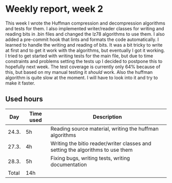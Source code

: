 # Weekly report, week 2

This week I wrote the Huffman compression and decompression algorithms and tests for them.
I also implemented writer/reader classes for writing and reading bits in .bin files and changed the lz78 algorithms to use them.
I also added a pre-commit hook that lints and formats the code automatically.
I learned to handle the writing and reading of bits. 
It was a bit tricky to write at first and to get it work with the algorithms, but eventually I got it working. 
I tried to get started with writing tests for the main file, but due to time constraints and problems setting the tests up I decided to postpone this to hopefully next week.
The test coverage is currently only 64% because of this, but based on my manual testing it *should* work.
Also the huffman algorithm is quite slow at the moment.
I will have to look into it and try to make it faster.

## Used hours

| Day | Time used | Description |
| ----- | ------------- | ------ |
| 24.3.  | 5h            | Reading source material, writing the huffman algorithms |
| 27.3.  | 4h            | Writing the bitio reader/writer classes and setting the algorithms to use them |
| 28.3.  | 5h            | Fixing bugs, writing tests, writing documentation |
| Total | 14h         |        |